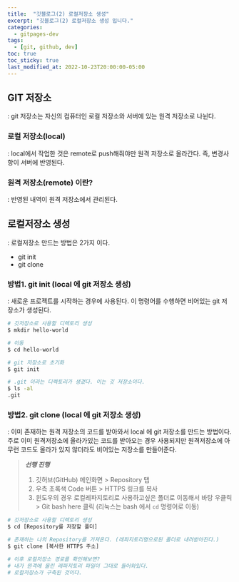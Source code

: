 ```yaml
---
title:  "깃블로그(2) 로컬저장소 생성"
excerpt: "깃블로그(2) 로컬저장소 생성 입니다."
categories:
  - gitpages-dev
tags:
  - [git, github, dev]
toc: true
toc_sticky: true
last_modified_at: 2022-10-23T20:00:00-05:00
---
```


## GIT 저장소
  : git 저장소는 자신의 컴퓨터인 로컬 저장소와 서버에 있는 원격 저장소로 나뉜다. 

### 로컬 저장소(local)
  : local에서 작업한 것은 remote로 push해줘야만 원격 저장소로 올라간다. 즉, 변경사항이 서버에 반영된다.

### 원격 저장소(remote) 이란?
  : 반영된 내역이 원격 저장소에서 관리된다.


## 로컬저장소 생성
  : 로컬저장소 만드는 방법은 2가지 이다.

- git init
- git clone

### 방법1. git init (local 에 git 저장소 생성)
  : 새로운 프로젝트를 시작하는 경우에 사용된다. 이 명령어를 수행하면 비어있는 git 저장소가 생성된다.

```bash
# 깃저장소로 사용할 디렉토리 생성
$ mkdir hello-world

# 이동
$ cd hello-world

# git 저장소로 초기화
$ git init

# .git 이라는 디렉토리가 생겼다. 이는 깃 저장소이다.
$ ls -al
.git

```

### 방법2. git clone (local 에 git 저장소 생성)
  : 이미 존재하는 원격 저장소의 코드를 받아와서 local 에 git 저장소를 만드는 방법이다. 주로 이미 원격저장소에 올라가있는 코드를 받아오는 경우 사용되지만 원격저장소에 아무런 코드도 올라가 있지 않더라도 비어있는 저장소를 만들어준다.

> ***선행 진행***
> 1. 깃허브(GitHub) 메인화면 > Repository 탭
> 2. 우측 초록색 Code 버튼 > HTTPS 링크를 복사
> 3. 윈도우의 경우 로컬레파지토리로 사용하고싶은 폴더로 이동해서 바탕 우클릭 > Git bash here 클릭 (리눅스는 bash 에서 `cd` 명령어로 이동)


```bash
# 깃저장소로 사용할 디렉토리 생성
$ cd [Repository를 저장할 폴더]

# 존재하는 나의 Repository를 가져온다. (레파지토리명으로된 폴더로 내려받아진다.)
$ git clone [복사한 HTTPS 주소]

# 이후 로컬저장소 경로를 확인해보면? 
# 내가 원격에 올린 레파지토리 파일이 그대로 들어와있다.
# 로컬저장소가 구축된 것이다.

```
